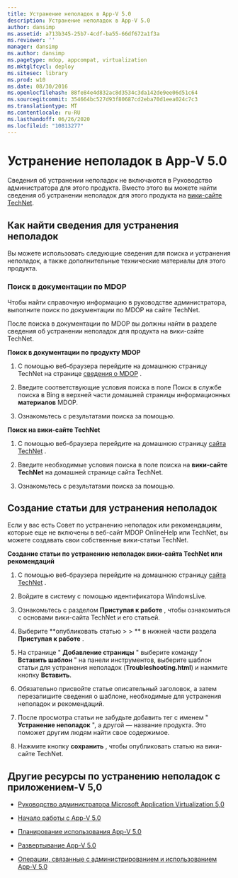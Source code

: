 ```yaml
---
title: Устранение неполадок в App-V 5.0
description: Устранение неполадок в App-V 5.0
author: dansimp
ms.assetid: a713b345-25b7-4cdf-ba55-66df672a1f3a
ms.reviewer: ''
manager: dansimp
ms.author: dansimp
ms.pagetype: mdop, appcompat, virtualization
ms.mktglfcycl: deploy
ms.sitesec: library
ms.prod: w10
ms.date: 08/30/2016
ms.openlocfilehash: 88fe84e4d832ac8d3534c3da142de9ee06d51c64
ms.sourcegitcommit: 354664bc527d93f80687cd2eba70d1eea024c7c3
ms.translationtype: MT
ms.contentlocale: ru-RU
ms.lasthandoff: 06/26/2020
ms.locfileid: "10813277"
---
```

# Устранение неполадок в App-V 5.0


Сведения об устранении неполадок не включаются в Руководство администратора для этого продукта. Вместо этого вы можете найти сведения об устранении неполадок для этого продукта на [вики-сайте TechNet](https://go.microsoft.com/fwlink/p/?LinkId=224905).

## Как найти сведения для устранения неполадок


Вы можете использовать следующие сведения для поиска и устранения неполадок, а также дополнительные технические материалы для этого продукта.

### Поиск в документации по MDOP

Чтобы найти справочную информацию в руководстве администратора, выполните поиск по документации по MDOP на сайте TechNet.

После поиска в документации по MDOP вы должны найти в разделе сведения об устранении неполадок для продукта на вики-сайте TechNet.

**Поиск в документации по продукту MDOP**

1.  С помощью веб-браузера перейдите на домашнюю страницу TechNet на странице [сведения о MDOP](https://go.microsoft.com/fwlink/?LinkId=236032) .

2.  Введите соответствующие условия поиска в поле Поиск в службе поиска в Bing в верхней части домашней страницы информационных **материалов** MDOP.

3.  Ознакомьтесь с результатами поиска за помощью.

**Поиск на вики-сайте TechNet**

1.  С помощью веб-браузера перейдите на домашнюю страницу [сайта TechNet](https://go.microsoft.com/fwlink/p/?LinkId=224905) .

2.  Введите необходимые условия поиска в поле поиска на **вики-сайте TechNet** на домашней странице сайта TechNet.

3.  Ознакомьтесь с результатами поиска за помощью.

## Создание статьи для устранения неполадок


Если у вас есть Совет по устранению неполадок или рекомендациям, которые еще не включены в веб-сайт MDOP OnlineHelp или TechNet, вы можете создавать свои собственные вики-статьи TechNet.

**Создание статьи по устранению неполадок вики-сайта TechNet или рекомендаций**

1.  С помощью веб-браузера перейдите на домашнюю страницу [сайта TechNet](https://go.microsoft.com/fwlink/p/?LinkId=224905) .

2.  Войдите в систему с помощью идентификатора WindowsLive.

3.  Ознакомьтесь с разделом **Приступая к работе** , чтобы ознакомиться с основами вики-сайта TechNet и его статьей.

4.  Выберите **опубликовать статью &gt; &gt; ** в нижней части раздела **Приступая к работе** .

5.  На странице " **Добавление страницы** " выберите команду " **Вставить шаблон** " на панели инструментов, выберите шаблон статьи для устранения неполадок (**Troubleshooting.html**) и нажмите кнопку **Вставить**.

6.  Обязательно присвойте статье описательный заголовок, а затем перезапишите сведения о шаблоне, необходимые для устранения неполадок и рекомендаций.

7.  После просмотра статьи не забудьте добавить тег с именем " **Устранение неполадок** ", а другой — название продукта. Это поможет другим людям найти свое содержимое.

8.  Нажмите кнопку **сохранить** , чтобы опубликовать статью на вики-сайте TechNet.

## Другие ресурсы по устранению неполадок с приложением-V 5,0


-   [Руководство администратора Microsoft Application Virtualization 5,0](microsoft-application-virtualization-50-administrators-guide.md)

-   [Начало работы с App-V 5.0](getting-started-with-app-v-50--rtm.md)

-   [Планирование использования App-V 5.0](planning-for-app-v-50-rc.md)

-   [Развертывание App-V 5.0](deploying-app-v-50.md)

-   [Операции, связанные с администрированием и использованием App-V 5.0](operations-for-app-v-50.md)






 

 





